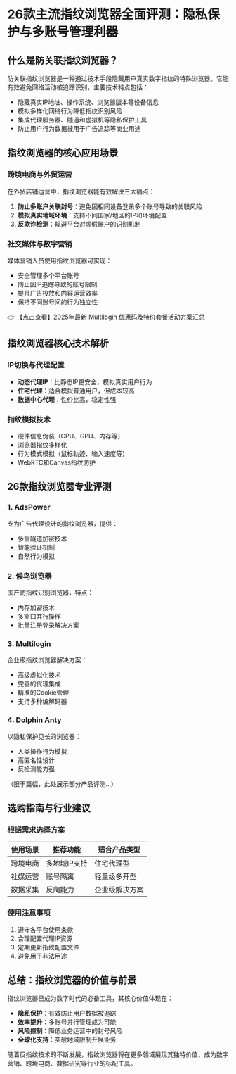 # 26款主流指纹浏览器全面评测：隐私保护与多账号管理利器

## 什么是防关联指纹浏览器？

防关联指纹浏览器是一种通过技术手段隐藏用户真实数字指纹的特殊浏览器。它能有效避免网络活动被追踪识别，主要技术特点包括：

- 隐藏真实IP地址、操作系统、浏览器版本等设备信息
- 模拟多样化网络行为降低指纹识别风险
- 集成代理服务器、隧道和虚拟机等隐私保护工具
- 防止用户行为数据被用于广告追踪等商业用途

## 指纹浏览器的核心应用场景

### 跨境电商与外贸运营

在外贸店铺运营中，指纹浏览器能有效解决三大痛点：

1. **防止多账户关联封号**：避免因相同设备登录多个账号导致的关联风险
2. **模拟真实地域环境**：支持不同国家/地区的IP和环境配置
3. **反欺诈检测**：规避平台对虚假账户的识别机制

### 社交媒体与数字营销

媒体营销人员使用指纹浏览器可实现：

- 安全管理多个平台账号
- 防止因IP追踪导致的账号限制
- 提升广告投放和内容运营效率
- 保持不同账号间的行为独立性

👉 [【点击查看】2025年最新 Multilogin 优惠码及特价套餐活动方案汇总](https://bit.ly/multIlogin)

## 指纹浏览器核心技术解析

### IP切换与代理配置

- **动态代理IP**：比静态IP更安全，模拟真实用户行为
- **住宅代理**：适合模拟普通用户，但成本较高
- **数据中心代理**：性价比高，稳定性强

### 指纹模拟技术

- 硬件信息伪装（CPU、GPU、内存等）
- 浏览器指纹多样化
- 行为模式模拟（鼠标轨迹、输入速度等）
- WebRTC和Canvas指纹防护

## 26款指纹浏览器专业评测

### 1. AdsPower
专为广告代理设计的指纹浏览器，提供：
- 多重隧道加密技术
- 智能验证机制
- 自然行为模拟

### 2. 候鸟浏览器
国产防指纹识别浏览器，特点：
- 内存加密技术
- 多窗口并行操作
- 批量注册登录解决方案

### 3. Multilogin
企业级指纹浏览器解决方案：
- 高级虚拟化技术
- 完善的代理集成
- 精准的Cookie管理
- 支持多种编解码器

### 4. Dolphin Anty
以隐私保护见长的浏览器：
- 人类操作行为模拟
- 高匿名性设计
- 反检测能力强

（限于篇幅，此处展示部分产品评测...）

## 选购指南与行业建议

### 根据需求选择方案

| 使用场景 | 推荐功能 | 适合产品类型 |
|---------|---------|------------|
| 跨境电商 | 多地域IP支持 | 住宅代理型 |
| 社媒运营 | 账号隔离 | 轻量级多开型 |
| 数据采集 | 反爬能力 | 企业级解决方案 |

### 使用注意事项

1. 遵守各平台使用条款
2. 合理配置代理IP资源
3. 定期更新指纹配置文件
4. 避免用于非法用途

## 总结：指纹浏览器的价值与前景

指纹浏览器已成为数字时代的必备工具，其核心价值体现在：

- **隐私保护**：有效防止用户数据被追踪
- **效率提升**：多账号并行管理成为可能
- **风险控制**：降低业务运营中的封号风险
- **全球化支持**：突破地域限制开展业务

随着反指纹技术的不断发展，指纹浏览器将在更多领域展现其独特价值，成为数字营销、跨境电商、数据研究等行业的标配工具。